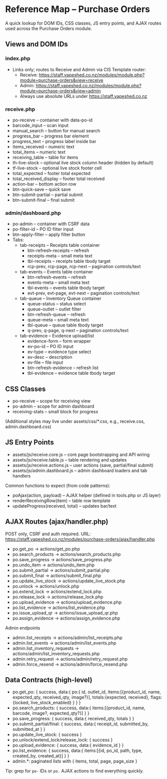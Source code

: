 # Reference Map – Purchase Orders

A quick lookup for DOM IDs, CSS classes, JS entry points, and AJAX routes used across the Purchase Orders module.

## Views and DOM IDs

### index.php
- Links only; routes to Receive and Admin via CIS Template router:
  - Receive: https://staff.vapeshed.co.nz/modules/module.php?module=purchase-orders&view=receive
  - Admin:   https://staff.vapeshed.co.nz/modules/module.php?module=purchase-orders&view=admin
  - Always use absolute URLs under https://staff.vapeshed.co.nz

### receive.php
- po-receive – container with data-po-id
- barcode_input – scan input
- manual_search – button for manual search
- progress_bar – progress bar element
- progress_text – progress label inside bar
- items_received – numeric text
- total_items – numeric text
- receiving_table – table for items
- th-live-stock – optional live stock column header (hidden by default)
- tf-live-stock – optional live stock footer cell
- total_expected – footer total expected
- total_received_display – footer total received
- action-bar – bottom action row
- btn-quick-save – quick save
- btn-submit-partial – partial submit
- btn-submit-final – final submit

### admin/dashboard.php
- po-admin – container with CSRF data
- po-filter-id – PO ID filter input
- btn-apply-filter – apply filter button
- Tabs:
  - tab-receipts – Receipts table container
    - btn-refresh-receipts – refresh
    - receipts-meta – small meta text
    - tbl-receipts – receipts table tbody target
    - rcp-prev, rcp-page, rcp-next – pagination controls/text
  - tab-events – Events table container
    - btn-refresh-events – refresh
    - events-meta – small meta text
    - tbl-events – events table tbody target
    - evt-prev, evt-page, evt-next – pagination controls/text
  - tab-queue – Inventory Queue container
    - queue-status – status select
    - queue-outlet – outlet filter
    - btn-refresh-queue – refresh
    - queue-meta – small meta text
    - tbl-queue – queue table tbody target
    - q-prev, q-page, q-next – pagination controls/text
  - tab-evidence – Evidence upload/list
    - evidence-form – form wrapper
    - ev-po-id – PO ID input
    - ev-type – evidence type select
    - ev-desc – description
    - ev-file – file input
    - btn-refresh-evidence – refresh list
    - tbl-evidence – evidence table tbody target

## CSS Classes
- po-receive – scope for receiving view
- po-admin – scope for admin dashboard
- receiving-stats – small block for progress

(Additional styles may live under assets/css/*.css, e.g., receive.css, admin.dashboard.css)

## JS Entry Points
- assets/js/receive.core.js – core page bootstrapping and API wiring
- assets/js/receive.table.js – table rendering and updates
- assets/js/receive.actions.js – user actions (save, partial/final submit)
- assets/js/admin.dashboard.js – admin dashboard loaders and tab handlers

Common functions to expect (from code patterns):
- poAjax(action, payload) – AJAX helper (defined in tools.php or JS layer)
- renderReceivingRow(item) – table row template
- updateProgress(received, total) – updates bar/text

## AJAX Routes (ajax/handler.php)
POST only, CSRF and auth required. URL:
https://staff.vapeshed.co.nz/modules/purchase-orders/ajax/handler.php

- po.get_po → actions/get_po.php
- po.search_products → actions/search_products.php
- po.save_progress → actions/save_progress.php
- po.undo_item → actions/undo_item.php
- po.submit_partial → actions/submit_partial.php
- po.submit_final → actions/submit_final.php
- po.update_live_stock → actions/update_live_stock.php
- po.unlock → actions/unlock.php
- po.extend_lock → actions/extend_lock.php
- po.release_lock → actions/release_lock.php
- po.upload_evidence → actions/upload_evidence.php
- po.list_evidence → actions/list_evidence.php
- po.issue_upload_qr → actions/issue_upload_qr.php
- po.assign_evidence → actions/assign_evidence.php

Admin endpoints
- admin.list_receipts → actions/admin/list_receipts.php
- admin.list_events → actions/admin/list_events.php
- admin.list_inventory_requests → actions/admin/list_inventory_requests.php
- admin.retry_request → actions/admin/retry_request.php
- admin.force_resend → actions/admin/force_resend.php

## Data Contracts (high-level)
- po.get_po: { success, data:{ po:{ id, outlet_id, items:[{product_id, name, expected_qty, received_qty, image?}], totals:{expected, received}, flags:{locked, live_stock_enabled} } } }
- po.search_products: { success, data:{ items:[{product_id, name, barcode, image?, expected_qty?}] } }
- po.save_progress: { success, data:{ received_qty, totals } }
- po.submit_partial/final: { success, data:{ receipt_id, submitted_by, submitted_at } }
- po.update_live_stock: { success }
- po.unlock/extend_lock/release_lock: { success }
- po.upload_evidence: { success, data:{ evidence_id } }
- po.list_evidence: { success, data:{ items:[{id, po_id, path, type, created_by, created_at}] } }
- admin.*: paginated lists with { items, total, page, page_size }

Tip: grep for `po-` IDs or `po.` AJAX actions to find everything quickly.
